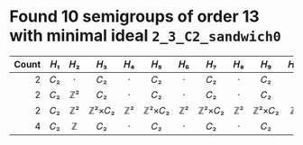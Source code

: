 # Found 10 semigroups of order 13 with minimal ideal `2_3_C2_sandwich0`


Count | 𝐻₁ | 𝐻₂ | 𝐻₃ | 𝐻₄ | 𝐻₅ | 𝐻₆ | 𝐻₇ | 𝐻₈ | 𝐻₉ | 𝐻₁₀
--: | :--: | :--: | :--: | :--: | :--: | :--: | :--: | :--: | :--: | :--:
2 | 𝐶₂ | · | 𝐶₂ | · | 𝐶₂ | · | 𝐶₂ | · | 𝐶₂ | ·
2 | 𝐶₂ | ℤ² | 𝐶₂ | · | 𝐶₂ | · | 𝐶₂ | · | 𝐶₂ | ·
2 | 𝐶₂ | ℤ² | ℤ²×𝐶₂ | ℤ² | ℤ²×𝐶₂ | ℤ² | ℤ²×𝐶₂ | ℤ² | ℤ²×𝐶₂ | ℤ²
4 | 𝐶₂ | ℤ | 𝐶₂ | · | 𝐶₂ | · | 𝐶₂ | · | 𝐶₂ | ·
